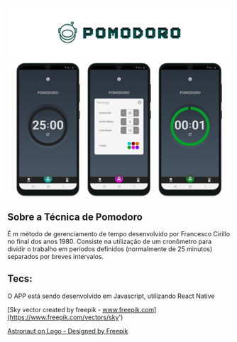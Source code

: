 ![](./assets/readmeHeader.png)
![](./assets/Screens.png)

## Sobre a Técnica de Pomodoro

É m método de gerenciamento de tempo desenvolvido por Francesco Cirillo no final dos anos 1980. Consiste na utilização de um cronômetro para dividir o trabalho em períodos definidos (normalmente de 25 minutos) separados por breves intervalos.

## Tecs:

O APP está sendo desenvolvido em Javascript, utilizando  React Native

[Sky vector created by freepik - www.freepik.com](https://www.freepik.com/vectors/sky')

[Astronaut on Logo - Designed by Freepik](http://www.freepik.com)
